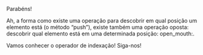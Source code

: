 Parabéns!

Ah, a forma como existe uma operação para descobrir em qual posição um elemento está (o método “push”), existe também uma operação oposta: descobrir qual elemento está em uma determinada posição: open_mouth:.

Vamos conhecer o operador de indexação! Siga-nos!
